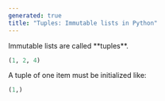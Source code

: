 ```yaml
---
generated: true
title: "Tuples: Immutable lists in Python"
---
```


<div markdown="1" class="ans">
Immutable lists are called **tuples**.
</div>

```python
(1, 2, 4)
```

A tuple of one item must be initialized like:

```python
(1,)
```
